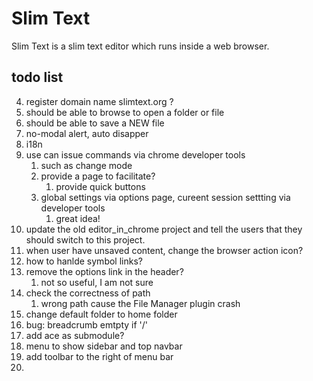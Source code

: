 # Slim Text

Slim Text is a slim text editor which runs inside a web browser.


## todo list

4. register domain name slimtext.org ?
7. should be able to browse to open a folder or file
8. should be able to save a NEW file
9. no-modal alert, auto disapper
10. i18n
12. use can issue commands via chrome developer tools
    1. such as change mode
    2. provide a page to facilitate?
        1. provide quick buttons
    3. global settings via options page, cureent session settting via developer tools
        1. great idea!
13. update the old editor_in_chrome project and tell the users that they should switch to this project.
14. when user have unsaved content, change the browser action icon?
17. how to hanlde symbol links?
18. remove the options link in the header?
    1. not so useful, I am not sure
23. check the correctness of path
    1. wrong path cause the File Manager plugin crash
24. change default folder to home folder
25. bug: breadcrumb emtpty if '/'
27. add ace as submodule?
28. menu to show sidebar and top navbar
29. add toolbar to the right of menu bar
30.
